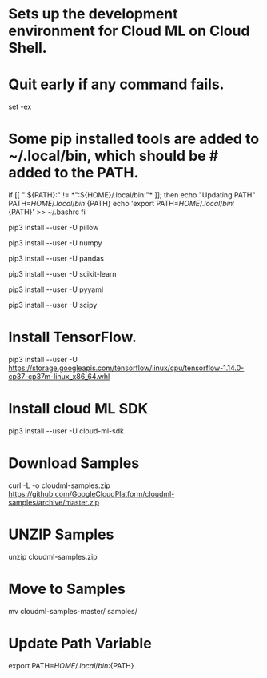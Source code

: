 
# Sets up the development environment for Cloud ML on Cloud Shell.
# Quit early if any command fails.
set -ex 
# Some pip installed tools are added to ~/.local/bin, which should be # added to the PATH.
if [[ ":${PATH}:" != *":${HOME}/.local/bin:"* ]]; then echo "Updating PATH" PATH=${HOME}/.local/bin:${PATH} echo 'export PATH=${HOME}/.local/bin:${PATH}' >> ~/.bashrc fi


pip3 install --user -U pillow

pip3 install --user -U numpy


pip3 install --user -U pandas 

pip3 install --user -U scikit-learn


pip3 install --user -U pyyaml


pip3 install --user -U scipy

# Install TensorFlow. 


pip3 install --user -U https://storage.googleapis.com/tensorflow/linux/cpu/tensorflow-1.14.0-cp37-cp37m-linux_x86_64.whl

# Install cloud ML SDK

pip3 install --user -U cloud-ml-sdk

# Download Samples
curl -L -o cloudml-samples.zip https://github.com/GoogleCloudPlatform/cloudml-samples/archive/master.zip

# UNZIP Samples

unzip cloudml-samples.zip

# Move to Samples

mv cloudml-samples-master/ samples/

# Update Path Variable

export PATH=${HOME}/.local/bin:${PATH}

